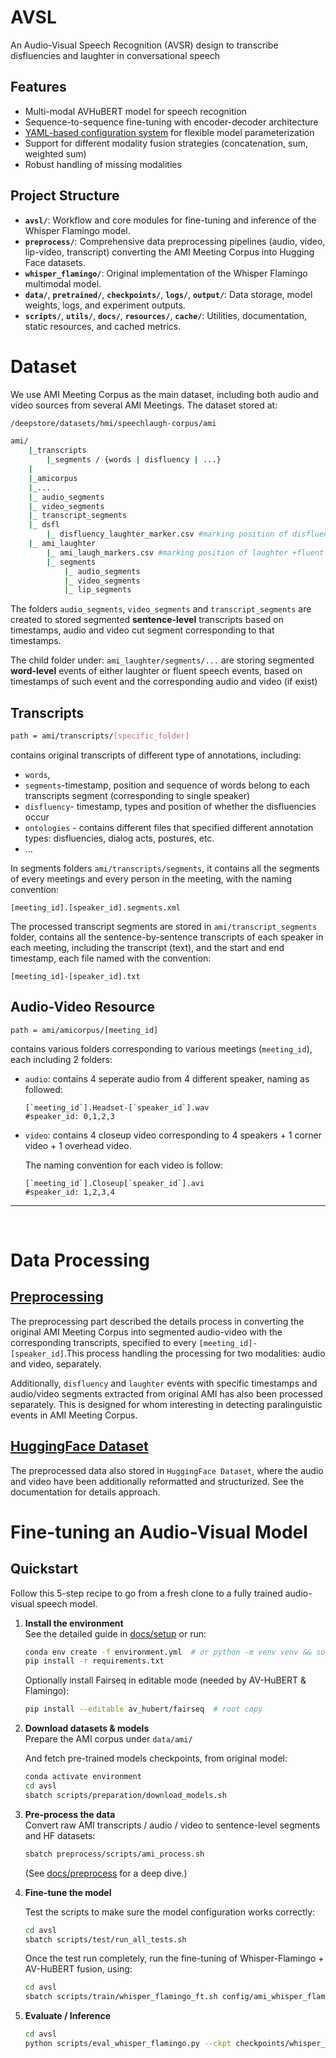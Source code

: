 # AVSL
An Audio-Visual Speech Recognition (AVSR) design to transcribe disfluencies and laughter in conversational speech

## Features
- Multi-modal AVHuBERT model for speech recognition
- Sequence-to-sequence fine-tuning with encoder-decoder architecture
- [YAML-based configuration system](docs/YAML_CONFIG.md) for flexible model parameterization
- Support for different modality fusion strategies (concatenation, sum, weighted sum)
- Robust handling of missing modalities

## Project Structure
- **`avsl/`**: Workflow and core modules for fine-tuning and inference of the Whisper Flamingo model.
- **`preprocess/`**: Comprehensive data preprocessing pipelines (audio, video, lip-video, transcript) converting the AMI Meeting Corpus into Hugging Face datasets.
- **`whisper_flamingo/`**: Original implementation of the Whisper Flamingo multimodal model.
- **`data/`**, **`pretrained/`**, **`checkpoints/`**, **`logs/`**, **`output/`**: Data storage, model weights, logs, and experiment outputs.
- **`scripts/`**, **`utils/`**, **`docs/`**, **`resources/`**, **`cache/`**: Utilities, documentation, static resources, and cached metrics.

# Dataset
We use AMI Meeting Corpus as the main dataset, including both audio and video sources from several AMI Meetings. The dataset stored at:
```bash
/deepstore/datasets/hmi/speechlaugh-corpus/ami

ami/
    |_transcripts
        |_segments / {words | disfluency | ...}
    |
    |_amicorpus
    |_...
    |_ audio_segments
    |_ video_segments
    |_ transcript_segments
    |_ dsfl 
        |_ disfluency_laughter_marker.csv #marking position of disfluency + laughter occurence (for detection purpose)
    |_ ami_laughter
        |_ ami_laugh_markers.csv #marking position of laughter +fluent speech occurrence (for detection purpose)
        |_ segments
            |_ audio_segments
            |_ video_segments
            |_ lip_segments

```
The folders `audio_segments`, `video_segments` and `transcript_segments` are created to stored segmented **sentence-level** transcripts based on timestamps, audio and video cut segment corresponding to that timestamps.

The child folder under: `ami_laughter/segments/...` are storing segmented **word-level** events of either laughter or fluent speech events, based on timestamps of such event and the corresponding audio and video (if exist)

## Transcripts
```bash
path = ami/transcripts/[specific_folder]
```
contains original transcripts of different type of annotations, including:
-  `words`, 
- `segments`-timestamp, position and sequence of words belong to each transcripts segment (corresponding to single speaker) 
- `disfluency`- timestamp, types and position of whether the disfluencies occur
- `ontologies` - contains different files that specified different annotation types: disfluencies, dialog acts, postures, etc.
- ...

In segments folders `ami/transcripts/segments`, it contains all the segments of every meetings and every person in the meeting, with the naming convention:
```
[meeting_id].[speaker_id].segments.xml
```

The processed transcript segments are stored in `ami/transcript_segments` folder, contains all the sentence-by-sentence transcripts of each speaker in each meeting, including the transcript (text), and the start and end timestamp, each file named with the convention:
```
[meeting_id]-[speaker_id].txt
```



## Audio-Video Resource
```
path = ami/amicorpus/[meeting_id]
```
contains various folders corresponding to various meetings (`meeting_id`), each including 2 folders:
- `audio`: contains 4 seperate audio from 4 different speaker, naming as followed:
    ```
    [`meeting_id`].Headset-[`speaker_id`].wav 
    #speaker_id: 0,1,2,3
    ```
- `video`: contains 4 closeup video corresponding to 4 speakers + 1 corner video + 1 overhead video. 

    The naming convention for each video is follow:
        
    ```
    [`meeting_id`].Closeup[`speaker_id`].avi 
    #speaker_id: 1,2,3,4
    ```

---
<br>

# Data Processing
## [Preprocessing](docs/preprocess/Preprocess.md)
The preprocessing part described the details process in converting the original AMI Meeting Corpus into segmented audio-video with the corresponding transcripts, specified to every `[meeting_id]-[speaker_id]`.This process handling the processing for two modalities: audio and video, separately. 

Additionally, `disfluency` and `laughter` events with specific timestamps and audio/video segments extracted from original AMI has also been processed separately. This is designed for whom interesting in detecting paralinguistic events in AMI Meeting Corpus.



## [HuggingFace Dataset](docs/preprocess/DatasetProcess.md)
The preprocessed data also stored in `HuggingFace Dataset`, where the audio and video have been additionally reformatted and structurized. See the documentation for details approach.

<!-- # Fine-tuning AVHuBERT

## Configuration

The AVHuBERT model can be configured using YAML configuration files. See the [YAML Configuration Documentation](docs/YAML_CONFIG.md) for details.

## Sequence-to-Sequence Fine-tuning

For fine-tuning AVHuBERT with a sequence-to-sequence approach, use the `finetune_avhubert_seq2seq.py` script:

```bash
python finetune_avhubert_seq2seq.py \
  --config_yaml config/avhubert_large.yaml \
  --output_dir output/avhubert_ft \
  --dataset_name ami_corpus \
  --do_train \
  --do_eval
```

## Example Scripts

Example scripts for fine-tuning are provided in the `scripts/` directory:

- `scripts/finetune_avhubert_with_yaml.sh`: Fine-tuning with a YAML configuration
-->
# Fine-tuning an Audio-Visual Model
## Quickstart
Follow this 5-step recipe to go from a fresh clone to a fully trained audio-visual speech model.    

1. **Install the environment**  
    See the detailed guide in [docs/setup](mdc:docs/setup) or run:
    ```bash
    conda env create -f environment.yml  # or python -m venv venv && source venv/bin/activate
    pip install -r requirements.txt
    ```
    Optionally install Fairseq in editable mode (needed by AV-HuBERT & Flamingo):
    ```bash
    pip install --editable av_hubert/fairseq  # root copy
    ```

2. **Download datasets & models**  
    Prepare the AMI corpus under `data/ami/`
    
    And fetch pre-trained models checkpoints, from original model:
    ```bash
    conda activate environment
    cd avsl
    sbatch scripts/preparation/download_models.sh
    ```

3. **Pre-process the data**  
    Convert raw AMI transcripts / audio / video to sentence-level segments and HF datasets:
    ```bash
    sbatch preprocess/scripts/ami_process.sh
    ```
    (See [docs/preprocess](docs/preprocess) for a deep dive.)

4. **Fine-tune the model**  

    Test the scripts to make sure the model configuration works correctly:
    ```bash
    cd avsl
    sbatch scripts/test/run_all_tests.sh
    ```

    Once the test run completely, run the fine-tuning of Whisper-Flamingo + AV-HuBERT fusion, using:
    ```bash
    cd avsl
    sbatch scripts/train/whisper_flamingo_ft.sh config/ami_whisper_flamingo_large.yaml
    ```


5. **Evaluate / Inference**  
   ```bash
   cd avsl
   python scripts/eval_whisper_flamingo.py --ckpt checkpoints/whisper_flamingo_ft/model.pt
   ```

